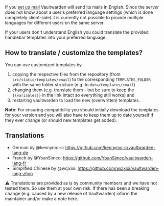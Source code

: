 If you [set up mail](https://github.com/dani-garcia/vaultwarden/wiki/SMTP-Configuration) Vaultwarden will send its mails in English. Since the server does not know about a user's preferred language settings (which is done completely client-side) it is currently not possible to provide multiple languages for different users on the same server. 

If your users don't understand English you could translate the provided handlebar templates into your preferred language.

## How to translate / customize the templates?

You can use customized templates by

1. copying the respective files from the repository (from `src/static/templates/email`) to the corresponding `TEMPLATES_FOLDER` with the same folder structure (e.g. to `data/templates/email`)
2. changing them (e.g. translate them - but be sure to keep the `{{variables}}` in the link intact so everything still works) and
3. restarting vaultwarden to load the new (overwritten) templates.

**Note:** For ensuring compatibility you should initially download the templates for your version and you will also have to keep them up to date yourself if they ever change (or should new templates get added).

## Translations

* German by @kennymc-c: https://github.com/kennymc-c/vaultwarden-lang-de
* French by @YoanSimco: https://github.com/YoanSimco/vaultwarden-lang-fr
* Simplified Chinese by @wcjxixi: https://github.com/wcjxixi/vaultwarden-lang-zhcn

:warning: Translations are provided as is by community members and we have not tested them. So use them at your own risk. If there has been a breaking change (e.g. caused by a new release of Vaultwarden) inform the maintainer and/or make a note here.